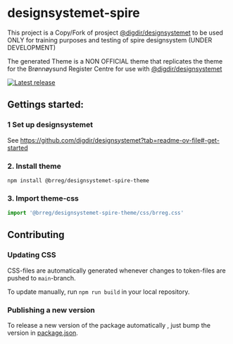 # designsystemet-spire
This project is a Copy/Fork of prosject [@digdir/designsystemet](https://github.com/digdir/designsystemet-spire) to be used ONLY for 
training purposes and testing of spire designsystem (UNDER DEVELOPMENT)


The generated Theme is a NON OFFICIAL theme that replicates the theme  for the Brønnøysund Register Centre for use with [@digdir/designsystemet](https://github.com/digdir/designsystemet-spire)

[![Latest release](https://img.shields.io/npm/v/%40brreg%2Fdesignsystemet-spire-theme)](https://www.npmjs.com/package/@brreg/designsystemet-spire-theme)

## Gettings started:

### 1 Set up designsystemet
See https://github.com/digdir/designsystemet?tab=readme-ov-file#-get-started

### 2. Install theme
````
npm install @brreg/designsystemet-spire-theme
````

### 3. Import theme-css
````ts
import '@brreg/designsystemet-spire-theme/css/brreg.css'
````

## Contributing

### Updating CSS
CSS-files are automatically generated whenever changes to token-files are pushed to `main`-branch.

To update manually, run ```npm run build``` in your local repository.


### Publishing a new version
To release a new version of the package automatically , just bump the version in [package.json](package.json).

